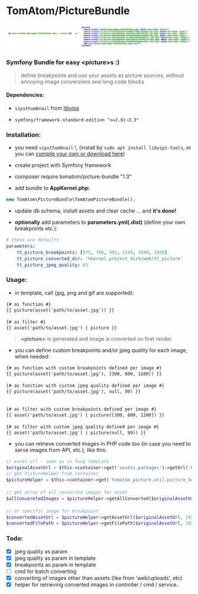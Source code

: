 # TomAtom/PictureBundle

![picture](picture-light.png)

### Symfony Bundle for easy &lt;picture&gt;s :)

> define breakpoints and use your assets as picture sources, without annoying image conversions and long code blocks

#### Dependencies:

* `vipsthumbnail` from [libvips](https://jcupitt.github.io/libvips/)

* `symfony/framework-standard-edition ">=2.8|~3.3"`

### Installation:

* you need `vipsthumbnail` !, (install by `sudo apt install libvips-tools`, or you can [compile your own or download here](https://jcupitt.github.io/libvips/))

* create project with Symfony framework

* composer require tomatom/picture-bundle "1.3"

* add bundle to __AppKernel.php:__
```php
new TomAtom\PictureBundle\TomAtomPictureBundle(),
```
* update db schema, install assets and clear cache ... and __it's done!__

* __optionally__ add parameters to __parameters.yml(.dist)__ (define your own breakpoints etc.):
```yaml
# these are defaults
parameters:
    tt_picture_breakpoints: [575, 768, 991, 1199, 1690, 1920]
    tt_picture_converted_dir: '%kernel.project_dir%/web/tt_picture'
    tt_picture_jpeg_quality: 65
```

### Usage:

* in template, call (jpg, png and gif are supported):
```twig
{# as function #}
{{ picture(asset('path/to/asset.jpg')) }}

{# as filter #}
{{ asset('path/to/asset.jpg') | picture }}

```
> __&lt;picture&gt;__ is generated and image is converted on first render

* you can define custom breakpoints and/or jpeg quality for each image, when needed:
```twig
{# as function with custom breakpoints defined per image #}
{{ picture(asset('path/to/asset.jpg'), [300, 600, 1200]) }}

{# as function with custom jpeg quality defined per image #}
{{ picture(asset('path/to/asset.jpg'), null, 99) }}


{# as filter with custom breakpoints defined per image #}
{{ asset('path/to/asset.jpg') | picture([300, 600, 1200]) }}

{# as filter with custom jpeg quality defined per image #}
{{ asset('path/to/asset.jpg') | picture(null, 99)) }}
```

* you can retrieve converted images in PHP code too (in case you need to serve images from API, etc.), like this:
```php
// asset url - same as in Twig template
$originalAssetUrl = $this->container->get('assets.packages')->getUrl('bundles/app/images/test.jpg');
// get PictureHelper from container
$pictureHelper = $this->container->get('tomatom_picture.util.picture_helper');

// get array of all converted images for asset
$allConveretedImages = $pictureHelper->getAllConverted($originalAssetUrl);

// or specific image for breakpoint
$convertedAssetUrl = $pictureHelper->getAssetUrl($originalAssetUrl, 1920);
$convertedFilePath = $pictureHelper->getFilePath($originalAssetUrl, 1920);
```


### Todo:

- [x] jpeg quality as param
- [x] jpeg quality as param in template
- [x] breakpoints as param in template
- [ ] cmd for batch converting
- [x] converting of images other than assets (like from 'web/uploads', etc)
- [x] helper for retrieving converted images in controller / cmd / service..
